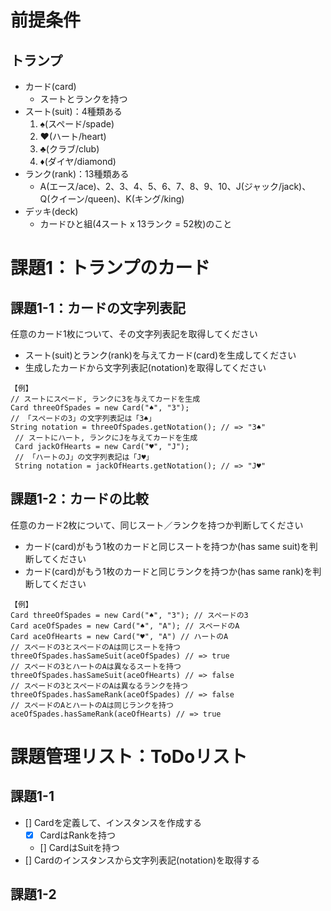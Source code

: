 ﻿# 前提条件

## トランプ

- カード(card)
	- スートとランクを持つ
- スート(suit)：4種類ある
	1. ♠(スペード/spade)
	1. ♥(ハート/heart)
	1. ♣(クラブ/club)
	1. ♦(ダイヤ/diamond)
- ランク(rank)：13種類ある
	- A(エース/ace)、2、3、4、5、6、7、8、9、10、J(ジャック/jack)、Q(クイーン/queen)、K(キング/king)
- デッキ(deck)
	- カードひと組(4スート x 13ランク = 52枚)のこと

# 課題1：トランプのカード

## 課題1-1：カードの文字列表記

任意のカード1枚について、その文字列表記を取得してください

- スート(suit)とランク(rank)を与えてカード(card)を生成してください
- 生成したカードから文字列表記(notation)を取得してください

```
【例】
// スートにスペード, ランクに3を与えてカードを生成
Card threeOfSpades = new Card("♠", "3");
// 「スペードの3」の文字列表記は「3♠」
String notation = threeOfSpades.getNotation(); // => "3♠"
 // スートにハート, ランクにJを与えてカードを生成
 Card jackOfHearts = new Card("♥", "J");
 // 「ハートのJ」の文字列表記は「J♥」
 String notation = jackOfHearts.getNotation(); // => "J♥"
```

## 課題1-2：カードの比較

任意のカード2枚について、同じスート／ランクを持つか判断してください

- カード(card)がもう1枚のカードと同じスートを持つか(has same suit)を判断してください
- カード(card)がもう1枚のカードと同じランクを持つか(has same rank)を判断してください

```
【例】
Card threeOfSpades = new Card("♠", "3"); // スペードの3
Card aceOfSpades = new Card("♠", "A"); // スペードのA
Card aceOfHearts = new Card("♥", "A") // ハートのA
// スペードの3とスペードのAは同じスートを持つ
threeOfSpades.hasSameSuit(aceOfSpades) // => true
// スペードの3とハートのAは異なるスートを持つ
threeOfSpades.hasSameSuit(aceOfHearts) // => false
// スペードの3とスペードのAは異なるランクを持つ
threeOfSpades.hasSameRank(aceOfSpades) // => false
// スペードのAとハートのAは同じランクを持つ
aceOfSpades.hasSameRank(aceOfHearts) // => true
```

# 課題管理リスト：ToDoリスト

## 課題1-1

- [] Cardを定義して、インスタンスを作成する
	- [x] CardはRankを持つ
	- [] CardはSuitを持つ
- [] Cardのインスタンスから文字列表記(notation)を取得する

## 課題1-2
